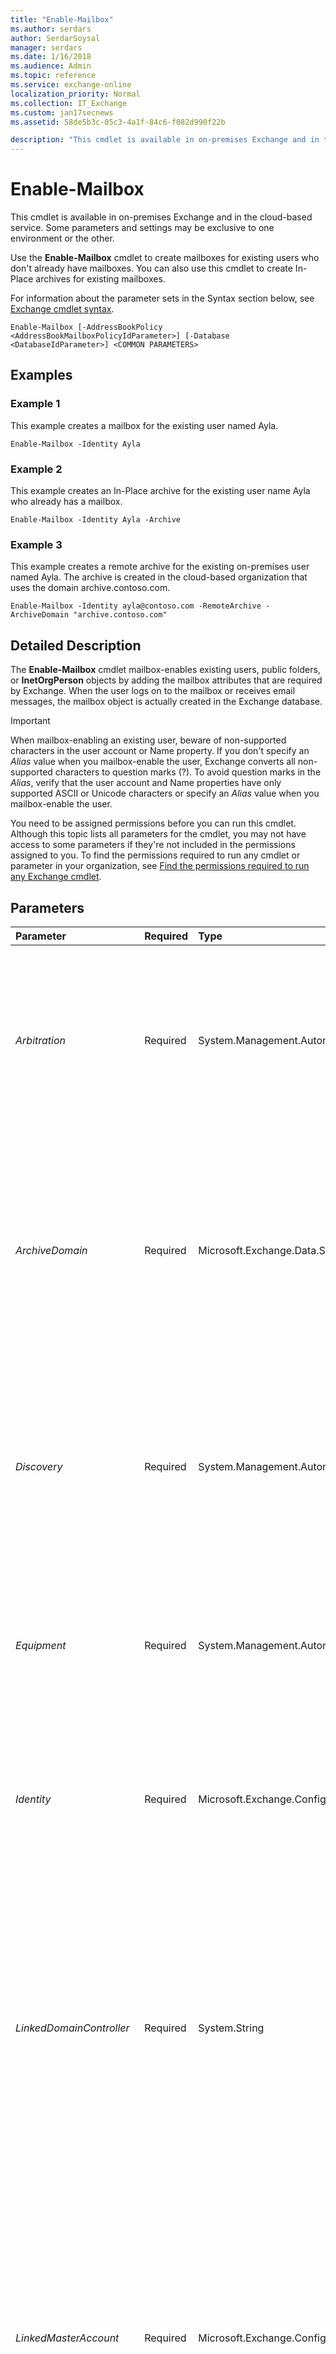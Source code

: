 ```yaml
---
title: "Enable-Mailbox"
ms.author: serdars
author: SerdarSoysal
manager: serdars
ms.date: 1/16/2018
ms.audience: Admin
ms.topic: reference
ms.service: exchange-online
localization_priority: Normal
ms.collection: IT_Exchange
ms.custom: jan17secnews
ms.assetid: 58de5b3c-05c3-4a1f-84c6-f082d990f22b

description: "This cmdlet is available in on-premises Exchange and in the cloud-based service. Some parameters and settings may be exclusive to one environment or the other."
---
```


# Enable-Mailbox

This cmdlet is available in on-premises Exchange and in the cloud-based service. Some parameters and settings may be exclusive to one environment or the other. 
  
Use the **Enable-Mailbox** cmdlet to create mailboxes for existing users who don't already have mailboxes. You can also use this cmdlet to create In-Place archives for existing mailboxes.
  
For information about the parameter sets in the Syntax section below, see [Exchange cmdlet syntax](https://technet.microsoft.com/library/bb123552.aspx). 
  
```
Enable-Mailbox [-AddressBookPolicy <AddressBookMailboxPolicyIdParameter>] [-Database <DatabaseIdParameter>] <COMMON PARAMETERS>

```

## Examples
<a name="Examples"> </a>

### Example 1

This example creates a mailbox for the existing user named Ayla.
  
```
Enable-Mailbox -Identity Ayla
```

### Example 2

This example creates an In-Place archive for the existing user name Ayla who already has a mailbox.
  
```
Enable-Mailbox -Identity Ayla -Archive
```

### Example 3

This example creates a remote archive for the existing on-premises user named Ayla. The archive is created in the cloud-based organization that uses the domain archive.contoso.com.
  
```
Enable-Mailbox -Identity ayla@contoso.com -RemoteArchive -ArchiveDomain "archive.contoso.com"
```

## Detailed Description
<a name="DetailedDescription"> </a>

The **Enable-Mailbox** cmdlet mailbox-enables existing users, public folders, or **InetOrgPerson** objects by adding the mailbox attributes that are required by Exchange. When the user logs on to the mailbox or receives email messages, the mailbox object is actually created in the Exchange database.
  
> [!IMPORTANT]
> When mailbox-enabling an existing user, beware of non-supported characters in the user account or Name property. If you don't specify an  _Alias_ value when you mailbox-enable the user, Exchange converts all non-supported characters to question marks (?). To avoid question marks in the _Alias_, verify that the user account and Name properties have only supported ASCII or Unicode characters or specify an  _Alias_ value when you mailbox-enable the user.
  
You need to be assigned permissions before you can run this cmdlet. Although this topic lists all parameters for the cmdlet, you may not have access to some parameters if they're not included in the permissions assigned to you. To find the permissions required to run any cmdlet or parameter in your organization, see [Find the permissions required to run any Exchange cmdlet](https://technet.microsoft.com/library/mt432940.aspx).
  
## Parameters
<a name="DetailedDescription"> </a>

|**Parameter**|**Required**|**Type**|**Description**|
|:-----|:-----|:-----|:-----|
| _Arbitration_ <br/> |Required  <br/> |System.Management.Automation.SwitchParameter  <br/> |This parameter is available only in on-premises Exchange.  <br/> The  _Arbitration_ parameter specifies that the mailbox for which you are executing the command is an arbitration mailbox. Arbitration mailboxes are used for managing approval workflow. For example, an arbitration mailbox is used for handling moderated recipients and distribution group membership approval. <br/> |
| _ArchiveDomain_ <br/> |Required  <br/> |Microsoft.Exchange.Data.SmtpDomain  <br/> |This parameter is available only in on-premises Exchange.  <br/> The  _ArchiveDomain_ parameter specifies the domain in the cloud-based service where the archive that's associated with this mailbox exists. For example, if the SMTP email address of the user is tony@contoso.com, the SMTP domain could be archive.contoso.com. <br/> > [!NOTE]> Only use this parameter if the archive is hosted in the cloud-based service.           |
| _Discovery_ <br/> |Required  <br/> |System.Management.Automation.SwitchParameter  <br/> |The  _Discovery_switch specifies that the mailbox is a Discovery mailbox. You don't need to specify a value with this switch. This switch is required only if you're enabling a Discovery mailbox.  <br/> Discovery mailboxes are created as target mailboxes for Discovery searches. After being created or enabled, a Discovery mailbox can't be converted to another type of mailbox. For more information, see [In-Place eDiscovery](http://technet.microsoft.com/library/6377cb7a-3416-4e15-8571-c45d2160fc6f.aspx).  <br/> |
| _Equipment_ <br/> |Required  <br/> |System.Management.Automation.SwitchParameter  <br/> |This parameter is available only in on-premises Exchange.  <br/> The  _Equipment_ parameter specifies that the resource mailbox is an equipment mailbox. You don't need to specify a value with this switch. This switch is required only if you're enabling an equipment resource mailbox. <br/> |
| _Identity_ <br/> |Required  <br/> |Microsoft.Exchange.Configuration.Tasks.UserIdParameter  <br/> | The _Identity_ parameter specifies the user or **InetOrgPerson** object that you want to mailbox-enable. You can use any value that uniquely identifies the user. <br/>  For example: <br/>  Name <br/>  Display name <br/>  Distinguished name (DN) <br/>  Canonical DN <br/>  GUID <br/> |
| _LinkedDomainController_ <br/> |Required  <br/> |System.String  <br/> |This parameter is available only in on-premises Exchange.  <br/> The  _LinkedDomainController_ parameter specifies the domain controller in the forest where the user account resides, if the mailbox is a linked mailbox. The domain controller in the forest where the user account resides is used to get security information for the account specified by the _LinkedMasterAccount_ parameter. Use the fully qualified domain name (FQDN) of the domain controller that you want to use as the value for this parameter. <br/> This parameter is required only if you're enabling a linked mailbox.  <br/> |
| _LinkedMasterAccount_ <br/> |Required  <br/> |Microsoft.Exchange.Configuration.Tasks.UserIdParameter  <br/> | This parameter is available only in on-premises Exchange. <br/>  The _LinkedMasterAccount_ parameter specifies the master account in the forest where the user account resides, if the mailbox is a linked mailbox. The master account is the account that the mailbox is linked to. The master account grants access to the mailbox. You can use any value that uniquely identifies the master account. For example: <br/>  For example: <br/>  Name <br/>  Display name <br/>  Distinguished name (DN) <br/>  Canonical DN <br/>  GUID <br/>  This parameter is required only if you're enabling a linked mailbox. <br/> |
| _LinkedRoom_ <br/> |Required  <br/> |System.Management.Automation.SwitchParameter  <br/> |This parameter is available only in on-premises Exchange.  <br/> The  _LinkedRoom_switchspecifies that the mailbox is a linked resource mailbox. You don't need to specify a value with this switch.  <br/> A linked resource mailbox is useful in a scenario where you have an account in an authentication forest and you want it to be directly linked to a resource mailbox in resource forest.  <br/> |
| _PublicFolder_ <br/> |Required  <br/> |System.Management.Automation.SwitchParameter  <br/> |This parameter is available only in on-premises Exchange.  <br/> The  _PublicFolder_switch specifies that the mailbox is a public folder mailbox. You don't need to specify a value with this switch. This switch is required only if you're enabling a public folder mailbox.  <br/> Public folder mailboxes are specially designed mailboxes that store the hierarchy and content of public folders.  <br/> |
| _Room_ <br/> |Required  <br/> |System.Management.Automation.SwitchParameter  <br/> |This parameter is available only in on-premises Exchange.  <br/> The  _Room_switch specifies that the resource mailbox is a room mailbox. You don't need to specify a value with this switch. This switch is required only if you're enabling a room resource mailbox.  <br/> |
| _Shared_ <br/> |Required  <br/> |System.Management.Automation.SwitchParameter  <br/> |This parameter is available only in on-premises Exchange.  <br/> The  _Shared_switch specifies that the mailbox is a shared mailbox. You don't need to specify a value with this switch. This switch is required only if you're enabling a shared mailbox.  <br/> A shared mailbox is a mailbox where multiple users can log on to access the mailbox contents. The mailbox isn't associated with any of the users that can log on. It's associated with a disabled user account.  <br/> |
| _ActiveSyncMailboxPolicy_ <br/> |Optional  <br/> |Microsoft.Exchange.Configuration.Tasks.MailboxPolicyIdParameter  <br/> | This parameter is available only in on-premises Exchange. <br/>  The _ActiveSyncMailboxPolicy_ parameter specifies the mobile device mailbox policy that's applied to the mailbox. You can use any value that uniquely identifies the policy. For example:. <br/>  Name <br/>  Distinguished name (DN) <br/>  GUID <br/>  If you don't use this parameter, the default mobile device mailbox policy is applied to the mailbox. <br/> |
| _AddressBookPolicy_ <br/> |Optional  <br/> |Microsoft.Exchange.Configuration.Tasks.AddressBookMailboxPolicyIdParameter  <br/> | This parameter is available only in on-premises Exchange. <br/>  The _AddressBookPolicy_ parameter specifies the address book policy that's applied to the mailbox. You can use any value that uniquely identifies the address book policy. For example: <br/>  Name <br/>  Distinguished name (DN) <br/>  GUID <br/>  For more information about address book policies, see[Understanding Address Book Policies](http://technet.microsoft.com/library/d0a916a1-e3ed-49ae-b116-a559be0dcce6.aspx).  <br/> |
| _Alias_ <br/> |Optional  <br/> |System.String  <br/> | This parameter is available only in on-premises Exchange. <br/>  The _Alias_ parameter specifies the Exchange alias (also known as themail nickname) for the recipient. This value identifies the recipient as a mail-enabled object, and shouldn't be confused with multiple email addresses for the same recipient (also known as proxy addresses). A recipient can have only one  _Alias_ value. <br/>  The value of _Alias_ can contain letters, numbers and the characters !, #, $, %, &amp;, ', *, +, -, /, =, ?, ^, _, `, {, |, } and ~. Periods (.) are allowed, but each period must be surrounded by other valid characters (for example, `help.desk`). Unicode characters from U+00A1 to U+00FF are also allowed. The maximum length of the  _Alias_ value is 64 characters. <br/>  When you create a recipient without specifying an email address, the _Alias_ value you specify is used to generate the primary email address ( _\<alias\>_@ _\<domain\>_). Supported Unicode characters are mapped to best-fit US-ASCII text characters. For example, U+00F6 (ö) is changed to oe in the primary email address.  <br/>  If you don't use the _Alias_ parameter when you create a recipient, the value of a different required parameter is used for the **Alias** property value: <br/> **Recipients with user accounts (for example, user mailboxes, and mail users)**: The left side of the  _MicrosoftOnlineServicesID_ or _UserPrincipalName_ parameter is used. For example, `helpdesk@contoso.com` results in the **Alias** property value `helpdesk`.  <br/> **Recipeints without user accounts (for example, room mailboxes, mail contacts, and distribution groups)**: The value of the  _Name_ parameter is used. Spaces are removed and unsupported characters are converted to question marks (?). <br/>  If you modify the _Alias_ value of an existing recipient, the primary email address is automatically updated only in on-premises environments where the recipient is subject to email address policies (the **EmailAddressPolicyEnabled** property is `True` for the recipient). <br/> > [!NOTE]>  The _Alias_ parameter never generates or updates the primary email address of a mail contact or a mail user.          |
| _Archive_ <br/> |Optional  <br/> |System.Management.Automation.SwitchParameter  <br/> |The  _Archive_switchcreates an archive mailbox for an existing user that already has a mailbox. You don't need to specify a value with this switch.  <br/> |
| _ArchiveDatabase_ <br/> |Optional  <br/> |Microsoft.Exchange.Configuration.Tasks.DatabaseIdParameter  <br/> | This parameter is available only in on-premises Exchange. <br/>  The _ArchiveDatabase_ parameter specifies the Exchange database that contains the archive that's associated with this mailbox. You can use any value that uniquely identifies the database. For example: <br/>  Name <br/>  Distinguished name (DN) <br/>  GUID <br/> |
| _ArchiveGuid_ <br/> |Optional  <br/> |System.Guid  <br/> |This parameter is reserved for internal Microsoft use.  <br/> |
| _ArchiveName_ <br/> |Optional  <br/> |Microsoft.Exchange.Data.MultiValuedProperty  <br/> |The  _ArchiveName_ parameter specifies the name of the archive mailbox. This is the name displayed to users in Outlook and Outlook Web App. <br/> If you don't use this parameter, the default value is  `In-Place Archive - <Mailbox User's Display Name>`.  <br/> |
| _AuditLog_ <br/> |Optional  <br/> |System.Management.Automation.SwitchParameter  <br/> |This parameter is reserved for internal Microsoft use.  <br/> |
| _AutoExpandingArchive_ <br/> |Optional  <br/> |System.Management.Automation.SwitchParameter  <br/> |This parameter is available only in the cloud-based service.  <br/> The  _AutoExpandingArchive_ switch enables the unlimited archiving feature (calledauto-expanding archiving) for the specified mailbox. After you enable auto-expanding archiving, additional storage space is automatically added to the user's archive mailbox when it approaches the storage limit. Note that the user's archive mailbox has to be enabled before auto-expanding archiving can be enabled. Also note that after you enable auto-expanding archiving for the user's mailbox, it can't be disabled.  <br/> |
| _Confirm_ <br/> |Optional  <br/> |System.Management.Automation.SwitchParameter  <br/> | The _Confirm_ switch specifies whether to show or hide the confirmation prompt. How this switch affects the cmdlet depends on if the cmdlet requires confirmation before proceeding. <br/>  Destructive cmdlets (for example, **Remove-\*** cmdlets) have a built-in pause that forces you to acknowledge the command before proceeding. For these cmdlets, you can skip the confirmation prompt by using this exact syntax: `-Confirm:$false`.  <br/>  Most other cmdlets (for example, **New-\*** and **Set-\*** cmdlets) don't have a built-in pause. For these cmdlets, specifying the _Confirm_ switch without a value introduces a pause that forces you acknowledge the command before proceeding. <br/> |
| _Database_ <br/> |Optional  <br/> |Microsoft.Exchange.Configuration.Tasks.DatabaseIdParameter  <br/> | This parameter is available only in on-premises Exchange. <br/>  The _Database_ parameter specifies the Exchange database that contains the new mailbox. You can use any value that uniquely identifies the database. For example: <br/>  Name <br/>  Distinguished name (DN) <br/>  GUID <br/> |
| _DisplayName_ <br/> |Optional  <br/> |System.String  <br/> |The  _DisplayName_ parameter specifies the display name of the mailbox. The display name is visible in the Exchange admin center and in address lists. The maximum length is 256 characters. If the value contains spaces, enclose the value in quotation marks ("). <br/> If you don't use  _DisplayName_ parameter, the value of the **Name** property is used for the display name. <br/> |
| _DomainController_ <br/> |Optional  <br/> |Microsoft.Exchange.Data.Fqdn  <br/> |This parameter is available only in on-premises Exchange.  <br/> The  _DomainController_ parameter specifies the domain controller that's used by this cmdlet to read data from or write data to Active Directory. You identify the domain controller by its fully qualified domain name (FQDN). For example, `dc01.contoso.com`.  <br/> |
| _Force_ <br/> |Optional  <br/> |System.Management.Automation.SwitchParameter  <br/> |The  _Force_ switch specifies whether to suppress warning or confirmation messages. You can use this switch to run tasks programmatically where prompting for administrative input is inappropriate. You don't need to specify a value with this switch. <br/> |
| _HoldForMigration_ <br/> |Optional  <br/> |System.Management.Automation.SwitchParameter  <br/> |This parameter is available only in on-premises Exchange.  <br/> The  _HoldForMigration_switch specifies whether to prevent any client or user, except the Microsoft Exchange Mailbox Replication service (MRS) process, from logging on to a public folder mailbox. You don't need to specify a value with this switch.  <br/> You need to use this parameter when you create the first public folder, which is called the hierarchy mailbox, in your organization.  <br/> > [!CAUTION]> Use this parameter only if you plan to migrate legacy Exchange 2010 public folders to Exchange 2016. If you use this switch but don't have legacy public folders to migrate, you won't be able to create any public folders.           |
| _LinkedCredential_ <br/> |Optional  <br/> |System.Management.Automation.PSCredential  <br/> |This parameter is available only in on-premises Exchange.  <br/> The  _LinkedCredential_ parameter specifies the credentials used to access the domain controller that's specified by the _LinkedDomainController_ parameter. This parameter is optional, even if you're enabling a linked mailbox. <br/> This parameter requires you to create a credentials object by using the **Get-Credential** cmdlet. For more information, see[Get-Credential](https://go.microsoft.com/fwlink/p/?linkId=142122).  <br/> |
| _PrimarySmtpAddress_ <br/> |Optional  <br/> |Microsoft.Exchange.Data.SmtpAddress  <br/> |This parameter is available only in on-premises Exchange.  <br/> The  _PrimarySmtpAddress_ parameter specifies the primary return email address that's used for the recipient. If it's available on this cmdlet, you can't use the _EmailAddresses_ and _PrimarySmtpAddress_ parameters in the same command. <br/> If you use the  _PrimarySmtpAddress_ parameter to specify the primary email address, the command sets the **EmailAddressPolicyEnabled** property of the mailbox to `False`, which means the email addresses of the mailbox aren't automatically updated by email address policies.  <br/> |
| _RemoteArchive_ <br/> |Optional  <br/> |System.Management.Automation.SwitchParameter  <br/> |This parameter is available only in on-premises Exchange.  <br/> The  _RemoteArchive_switch specifies that a remote archive mailbox is created for this mailbox. A remote archive exists in the cloud-based service. You don't need to specify a value with this switch.  <br/> You need to use this parameter with the  _ArchiveDomain_ parameter, and you can't use this parameter with the _Archive_ parameter. <br/> |
| _RetentionPolicy_ <br/> |Optional  <br/> |Microsoft.Exchange.Configuration.Tasks.MailboxPolicyIdParameter  <br/> | This parameter is available only in on-premises Exchange. <br/>  The _RetentionPolicy_ parameter specifies the retention policy that's applied to the mailbox. You can use any value that uniquely identifies the policy. For example: <br/>  Name <br/>  Distinguished name (DN) <br/>  GUID <br/>  Retention policies consist of tags that are applied to mailbox folders and mail items to determine the period of time that the items should be retained. <br/> |
| _RoleAssignmentPolicy_ <br/> |Optional  <br/> |Microsoft.Exchange.Configuration.Tasks.MailboxPolicyIdParameter  <br/> | The _RoleAssignmentPolicy_ parameter specifies the management role assignment policy that's assign to the mailbox. You can use any value that uniquely identifies the policy. For example: <br/>  Name <br/>  Distinguished name (DN) <br/>  GUID <br/>  If you don't use this parameter, the default role assignment policy is used. If the assignment policy name contains spaces, enclose the name in quotation marks ("). If you don't want to assign an assignment policy when a mailbox is created or enabled, specify a value of `$null`. For more information about assignment policies, see [Understanding Management Role Assignment Policies](http://technet.microsoft.com/library/25913e43-326a-4371-90b5-021a35f100fe.aspx).  <br/> |
| _WhatIf_ <br/> |Optional  <br/> |System.Management.Automation.SwitchParameter  <br/> |The  _WhatIf_ switch simulates the actions of the command. You can use this switch to view the changes that would occur without actually applying those changes. You don't need to specify a value with this switch. <br/> |
   
## Input Types
<a name="InputTypes"> </a>

To see the input types that this cmdlet accepts, see [Cmdlet Input and Output Types](http://go.microsoft.com/fwlink/p/?linkId=616387). If the Input Type field for a cmdlet is blank, the cmdlet doesn't accept input data. 
  
## Return Types
<a name="ReturnTypes"> </a>

To see the return types, which are also known as output types, that this cmdlet accepts, see [Cmdlet Input and Output Types](http://go.microsoft.com/fwlink/p/?linkId=616387). If the Output Type field is blank, the cmdlet doesn't return data. 
  

